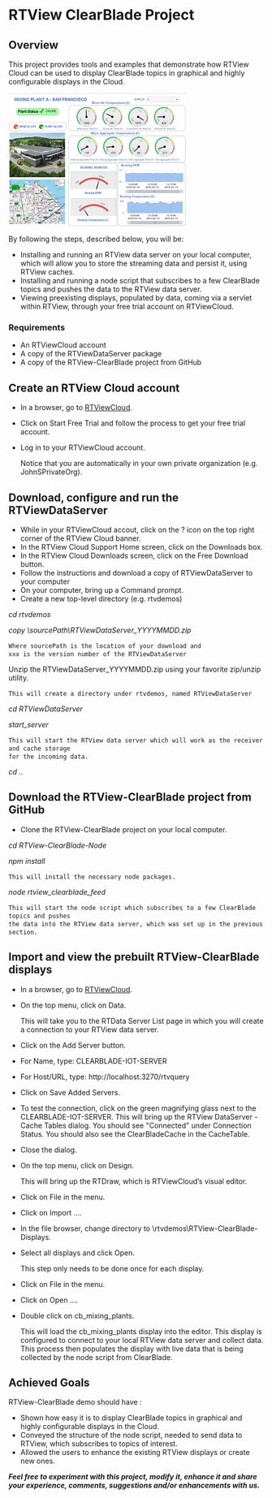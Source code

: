 # RTView ClearBlade Project

## Overview
This project provides tools and examples that demonstrate how RTView Cloud can be used to display ClearBlade topics in graphical and highly configurable displays in the Cloud.

![](Images/MixingPlantA.jpg)

By following the steps, described below, you will be:
* Installing and running an RTView data server on your local computer, which will allow you to store the streaming data and persist it, using RTView caches.
* Installing and running a node script that subscribes to a few ClearBlade topics and pushes the data to the RTView data server.
* Viewing preexisting displays, populated by data, coming via a servlet within RTView, through your free trial account on RTViewCloud.


### Requirements
* An RTViewCloud account
* A copy of the RTViewDataServer package
* A copy of the RTView-ClearBlade project from GitHub


## Create an RTView Cloud account

* In a browser, go to [RTViewCloud](http://rtviewcloud.sl.com/).

* Click on Start Free Trial and follow the process to get your free trial account.

* Log in to your RTViewCloud account.

	Notice that you are automatically in your own private organization (e.g. JohnSPrivateOrg).
	
## Download, configure and run the RTViewDataServer	

* While in your RTViewCloud accout, click on the ? icon on the top right corner of the RTView Cloud banner.
* In the RTView Cloud Support Home screen, click on the Downloads box.
* In the RTView Cloud Downloads screen, click on the Free Download button.
* Follow the instructions and download a copy of RTViewDataServer to your computer
* On your computer, bring up a Command prompt.
* Create a new top-level directory (e.g. rtvdemos)

*cd rtvdemos*

*copy \sourcePath\RTViewDataServer_YYYYMMDD.zip*

	Where sourcePath is the location of your download and
	xxx is the version number of the RTViewDataServer

Unzip the RTViewDataServer_YYYYMMDD.zip using your favorite zip/unzip utility.

	This will create a directory under rtvdemos, named RTViewDataServer

*cd RTViewDataServer*

*start_server*

	This will start the RTView data server which will work as the receiver and cache storage 
	for the incoming data.

*cd ..*

## Download the RTView-ClearBlade project from GitHub

* Clone the RTView-ClearBlade project on your local computer.

*cd RTView-ClearBlade-Node*

*npm install*

	This will install the necessary node packages.

*node rtview_clearblade_feed*

	This will start the node script which subscribes to a few ClearBlade topics and pushes 
	the data into the RTView data server, which was set up in the previous section.


## Import and view the prebuilt RTView-ClearBlade displays

* In a browser, go to [RTViewCloud](http://rtviewcloud.sl.com/).

* On the top menu, click on Data.

	This will take you to the RTData Server List page in which you will create a connection 
	to your RTView data server.
	
* Click on the Add Server button.

* For Name, type:
CLEARBLADE-IOT-SERVER

* For Host/URL, type:
http://localhost:3270/rtvquery

* Click on Save Added Servers.

* To test the connection, click on the green magnifying glass next to the CLEARBLADE-IOT-SERVER.
	This will bring up the RTView DataServer - Cache Tables dialog.
	You should see "Connected" under Connection Status. 
	You should also see the ClearBladeCache in the CacheTable.
	
* Close the dialog.

* On the top menu, click on Design.

	This will bring up the RTDraw, which is RTViewCloud’s visual editor.
	
* Click on File in the menu.

* Click on Import ….

* In the file browser, change directory to \rtvdemos\RTView-ClearBlade-Displays.

* Select all displays and click Open.

	This step only needs to be done once for each display.

* Click on File in the menu.

* Click on Open ….

* Double click on cb_mixing_plants.

	This will load the cb_mixing_plants display into the editor. 
	This display is configured to connect to your local RTView data server and collect data. This process then populates the display with live data that is being collected by the node script from ClearBlade.


## Achieved Goals
RTView-ClearBlade demo should have : 
* Shown how easy it is to display ClearBlade topics in graphical and highly configurable displays in the Cloud.
* Conveyed the structure of the node script, needed to send data to RTView, which subscribes to topics of interest.
* Allowed the users to enhance the existing RTView displays or create new ones.

**_Feel free to experiment with this project, modify it, enhance it and share your experience, comments, suggestions and/or enhancements with us._**

